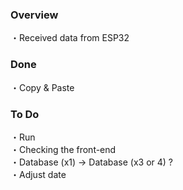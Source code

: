 ### Overview
・Received data from ESP32<br>

### Done
・Copy & Paste<br>

### To Do
・Run <br>
・Checking the front-end <br>
・Database (x1) -> Database (x3 or 4) ? <br>
・Adjust date <br>
